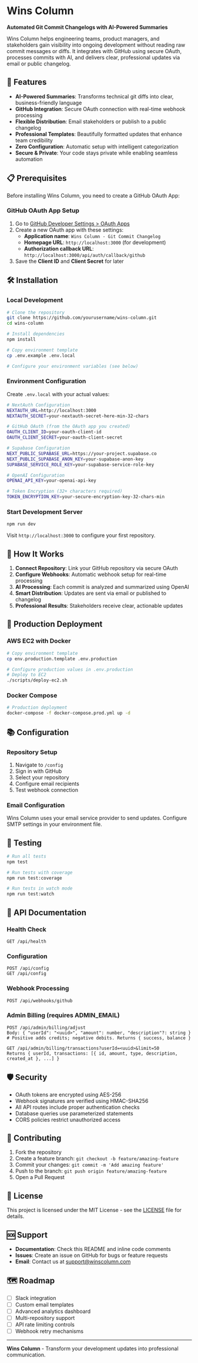 # Wins Column

**Automated Git Commit Changelogs with AI-Powered Summaries**

Wins Column helps engineering teams, product managers, and stakeholders gain visibility into ongoing development without reading raw commit messages or diffs. It integrates with GitHub using secure OAuth, processes commits with AI, and delivers clear, professional updates via email or public changelog.

## 🚀 Features

- **AI-Powered Summaries**: Transforms technical git diffs into clear, business-friendly language
- **GitHub Integration**: Secure OAuth connection with real-time webhook processing
- **Flexible Distribution**: Email stakeholders or publish to a public changelog
- **Professional Templates**: Beautifully formatted updates that enhance team credibility
- **Zero Configuration**: Automatic setup with intelligent categorization
- **Secure & Private**: Your code stays private while enabling seamless automation

## 📋 Prerequisites

Before installing Wins Column, you need to create a GitHub OAuth App:

### GitHub OAuth App Setup

1. Go to [GitHub Developer Settings > OAuth Apps](https://github.com/settings/applications/new)
2. Create a new OAuth app with these settings:
   - **Application name**: `Wins Column - Git Commit Changelog`
   - **Homepage URL**: `http://localhost:3000` (for development)
   - **Authorization callback URL**: `http://localhost:3000/api/auth/callback/github`
3. Save the **Client ID** and **Client Secret** for later

## 🛠️ Installation

### Local Development

```bash
# Clone the repository
git clone https://github.com/yourusername/wins-column.git
cd wins-column

# Install dependencies
npm install

# Copy environment template
cp .env.example .env.local

# Configure your environment variables (see below)
```

### Environment Configuration

Create `.env.local` with your actual values:

```bash
# NextAuth Configuration
NEXTAUTH_URL=http://localhost:3000
NEXTAUTH_SECRET=your-nextauth-secret-here-min-32-chars

# GitHub OAuth (from the OAuth app you created)
OAUTH_CLIENT_ID=your-oauth-client-id
OAUTH_CLIENT_SECRET=your-oauth-client-secret

# Supabase Configuration
NEXT_PUBLIC_SUPABASE_URL=https://your-project.supabase.co
NEXT_PUBLIC_SUPABASE_ANON_KEY=your-supabase-anon-key
SUPABASE_SERVICE_ROLE_KEY=your-supabase-service-role-key

# OpenAI Configuration
OPENAI_API_KEY=your-openai-api-key

# Token Encryption (32+ characters required)
TOKEN_ENCRYPTION_KEY=your-secure-encryption-key-32-chars-min
```

### Start Development Server

```bash
npm run dev
```

Visit `http://localhost:3000` to configure your first repository.

## 🎯 How It Works

1. **Connect Repository**: Link your GitHub repository via secure OAuth
2. **Configure Webhooks**: Automatic webhook setup for real-time processing  
3. **AI Processing**: Each commit is analyzed and summarized using OpenAI
4. **Smart Distribution**: Updates are sent via email or published to changelog
5. **Professional Results**: Stakeholders receive clear, actionable updates

## 🔧 Production Deployment

### AWS EC2 with Docker

```bash
# Copy environment template
cp env.production.template .env.production

# Configure production values in .env.production
# Deploy to EC2
./scripts/deploy-ec2.sh
```

### Docker Compose

```bash
# Production deployment
docker-compose -f docker-compose.prod.yml up -d
```

## 📚 Configuration

### Repository Setup

1. Navigate to `/config`
2. Sign in with GitHub
3. Select your repository
4. Configure email recipients
5. Test webhook connection

### Email Configuration

Wins Column uses your email service provider to send updates. Configure SMTP settings in your environment file.

## 🧪 Testing

```bash
# Run all tests
npm test

# Run tests with coverage
npm run test:coverage

# Run tests in watch mode
npm run test:watch
```

## 📖 API Documentation

### Health Check
```
GET /api/health
```

### Configuration
```
POST /api/config
GET /api/config
```

### Webhook Processing
```
POST /api/webhooks/github
```

### Admin Billing (requires ADMIN_EMAIL)

```
POST /api/admin/billing/adjust
Body: { "userId": "<uuid>", "amount": number, "description"?: string }
# Positive adds credits; negative debits. Returns { success, balance }

GET /api/admin/billing/transactions?userId=<uuid>&limit=50
Returns { userId, transactions: [{ id, amount, type, description, created_at }, ...] }
```

## 🛡️ Security

- OAuth tokens are encrypted using AES-256
- Webhook signatures are verified using HMAC-SHA256
- All API routes include proper authentication checks
- Database queries use parameterized statements
- CORS policies restrict unauthorized access

## 🤝 Contributing

1. Fork the repository
2. Create a feature branch: `git checkout -b feature/amazing-feature`
3. Commit your changes: `git commit -m 'Add amazing feature'`
4. Push to the branch: `git push origin feature/amazing-feature`
5. Open a Pull Request

## 📄 License

This project is licensed under the MIT License - see the [LICENSE](LICENSE) file for details.

## 🆘 Support

- **Documentation**: Check this README and inline code comments
- **Issues**: Create an issue on GitHub for bugs or feature requests
- **Email**: Contact us at support@winscolumn.com

## 🗺️ Roadmap

- [ ] Slack integration
- [ ] Custom email templates
- [ ] Advanced analytics dashboard
- [ ] Multi-repository support
- [ ] API rate limiting controls
- [ ] Webhook retry mechanisms

---

**Wins Column** - Transform your development updates into professional communication.
